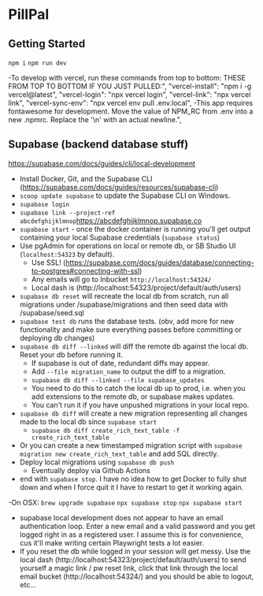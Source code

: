 # PillPal


## Getting Started
`npm i`
`npm run dev`

-To develop with vercel, run these commands from top to bottom: THESE FROM TOP TO BOTTOM IF YOU JUST PULLED:",
  "vercel-install": "npm i -g vercel@latest",
  "vercel-login": "npx vercel login",
  "vercel-link": "npx vercel link",
  "vercel-sync-env": "npx vercel env pull .env.local",
-This app requires fontawesome for development. Move the value of NPM_RC from .env into a new .npmrc. Replace the '\n' with an actual newline.",

## Supabase (backend database stuff)
https://supabase.com/docs/guides/cli/local-development
- Install Docker, Git, and the Supabase CLI (https://supabase.com/docs/guides/resources/supabase-cli)
- `scoop update supabase` to update the Supabase CLI on Windows.
- `supabase login`
- `supabase link --project-ref abcdefghijklmnop`https://abcdefghijklmnop.supabase.co
- `supabase start` - once the docker container is running you'll get output containing your local Supabase credentials (`supabase status`)
- Use pgAdmin for operations on local or remote db, or SB Studio UI (`localhost:54323` by default).
  - Use SSL! (https://supabase.com/docs/guides/database/connecting-to-postgres#connecting-with-ssl)
  - Any emails will go to Inbucket `http://localhost:54324/`
  - Local dash is (http://localhost:54323/project/default/auth/users)
- `supabase db reset` will recreate the local db from scratch, run all migrations under /supabase/migrations and then seed data with /supabase/seed.sql
- `supabase test db` runs the database tests. (obv, add more for new functionality and make sure everything passes before committing or deploying db changes)
- `supabase db diff --linked` will diff the remote db against the local db. Reset your db before running it.
  - If supabase is out of date, redundant diffs may appear.
  - Add `--file migration_name` to output the diff to a migration.
  - `supabase db diff --linked --file supabase_updates`
  - You need to do this to catch the local db up to prod, i.e. when you add extensions to the remote db, or supabase makes updates.
  - You can't run it if you have unpushed migrations in your local repo.
- `supabase db diff` will create a new migration representing all changes made to the local db since `supabase start`
   - `supabase db diff create_rich_text_table -f create_rich_text_table`
- Or you can create a new timestamped migration script with `supabase migration new create_rich_text_table` and add SQL directly.
- Deploy local migrations using `supabase db push`
   - Eventually deploy via Github Actions
- end with `supabase stop`. I have no idea how to get Docker to fully shut down and when I force quit it I have to restart to get it working again.

-On OSX:
`brew upgrade supabase`
`npx supabase stop`
`npx supabase start`

- supabase local development does not appear to have an email authentication loop. Enter a new email and a valid password and you get logged right in as a registered user.
  I assume this is for convenience, cus it'll make writing certain Playwright tests a lot easier.
- If you reset the db while logged in your session will get messy. Use the local dash (http://localhost:54323/project/default/auth/users) to send
  yourself a magic link / pw reset link, click that link through the local email bucket (http://localhost:54324/) and you should be able to logout, etc...
